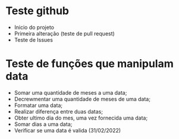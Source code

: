 # Teste github
- Inicio do projeto
- Primeira alteração (teste de pull request)
- Teste de Issues

# Teste de funções que manipulam data
- Somar uma quantidade de meses a uma data;
- Decrewmentar uma quantidade de meses de uma data;
- Formatar uma data;
- Realizar diferença entre duas datas;
- Obter ultimo dia do mes, uma vez fornecida uma data;
- Somar dias a uma data;
- Verificar se uma data é valida (31/02/2022)